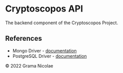 # Cryptoscopos API

The backend component of the Cryptoscopos Project.

## References

- Mongo Driver - [documentation](https://deno.land/x/mongo@v0.29.1)
- PostgreSQL Driver - [documentation](https://deno.land/x/postgres@v0.15.0)

© 2022 Grama Nicolae
